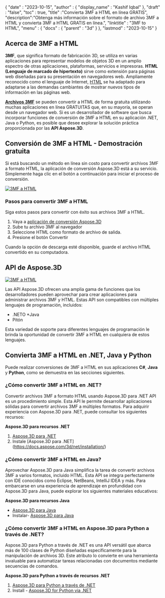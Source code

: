 {
  "date" : "2023-10-15",
  "author" : {
    "display_name" : "Kashif Iqbal"
},
  "draft" : "false",
  "toc" : true,
  "title" :"Convierta 3MF a HTML en línea GRATIS",
  "description":"Obtenga más información sobre el formato de archivo 3MF a HTML y convierta 3MF a HTML GRATIS en línea.",
  "linktitle" : "3MF to HTML",
  "menu" : {
    "docs" : {
      "parent" : "3d"
}
},
  "lastmod" : "2023-10-15"
}

## Acerca de 3MF a HTML

**3MF**, que significa formato de fabricación 3D, se utiliza en varias aplicaciones para representar modelos de objetos 3D en un amplio espectro de otras aplicaciones, plataformas, servicios e impresoras. **HTML (Lenguaje de marcado de hipertexto)** sirve como extensión para páginas web diseñadas para su presentación en navegadores web. Ampliamente reconocido como el lenguaje de Internet, [HTML](/es/web/html/) se ha adaptado para adaptarse a las demandas cambiantes de mostrar nuevos tipos de información en las páginas web.

**[Archivos 3MF](/es/3d/3mf/)** se pueden convertir a HTML de forma gratuita utilizando muchas aplicaciones en línea GRATUITAS que, en su mayoría, se operan desde un navegador web. Si es un desarrollador de software que busca incorporar funciones de conversión de 3MF a HTML en su aplicación .NET, Java o Python, es posible que desee explorar la solución práctica proporcionada por las **API Aspose.3D**.

## Conversión de 3MF a HTML - Demostración gratuita

Si está buscando un método en línea sin costo para convertir archivos 3MF a formato HTML, la aplicación de conversión Aspose.3D está a su servicio. Simplemente haga clic en el botón a continuación para iniciar el proceso de conversión.

[![3MF a HTML](../3mf-to-html.png)](https://products.aspose.app/3d/conversion/3mf-to-html)

### Pasos para convertir 3MF a HTML

Siga estos pasos para convertir con éxito sus archivos 3MF a HTML.

1. Vaya a [aplicación de conversión Aspose.3D](https://products.aspose.app/3d/conversion/3MF-to-html)
1. Sube tu archivo 3MF al navegador
1. Seleccione HTML como formato de archivo de salida.
1. Presione el botón Convertir

Cuando la opción de descarga esté disponible, guarde el archivo HTML convertido en su computadora.

## API de Aspose.3D

[![3MF a HTML](../try-aspose-3d.png)](https://products.aspose.com/3d/)

Las API Aspose.3D ofrecen una amplia gama de funciones que los desarrolladores pueden aprovechar para crear aplicaciones para administrar archivos 3MF y HTML. Estas API son compatibles con múltiples lenguajes de programación, incluidos:

* .NETO
*Java
* Pitón

Esta variedad de soporte para diferentes lenguajes de programación le brinda la oportunidad de convertir 3MF a HTML en cualquiera de estos lenguajes.

## Convierta 3MF a HTML en .NET, Java y Python

Puede realizar conversiones de 3MF a HTML en sus aplicaciones **C#**, **Java** y **Python**, como se demuestra en las secciones siguientes.

### ¿Cómo convertir 3MF a HTML en .NET?

Convertir archivos 3MF a formato HTML usando Aspose.3D para .NET API es un procedimiento simple. Esta API le permite desarrollar aplicaciones sólidas para convertir archivos 3MF a múltiples formatos. Para adquirir experiencia con Aspose.3D para .NET, puede consultar los siguientes recursos:

**Aspose.3D para recursos .NET**

1. [Aspose.3D para .NET](https://products.aspose.com/3d/net/)
1. Instale [Aspose.3D para .NET] (https://docs.aspose.com/3d/net/installation/)

### ¿Cómo convertir 3MF a HTML en Java?

Aprovechar Aspose.3D para Java simplifica la tarea de convertir archivos 3MF a varios formatos, incluido HTML. Esta API se integra perfectamente con IDE conocidos como Eclipse, NetBeans, IntelliJ IDEA y más. Para embarcarse en una experiencia de aprendizaje en profundidad con Aspose.3D para Java, puede explorar los siguientes materiales educativos:

**Aspose.3D para recursos Java**

* [Aspose.3D para Java](https://products.aspose.com/3d/java/)
* Instalar- [Aspose.3D para Java](https://docs.aspose.com/3d/java/installation/)

### ¿Cómo convertir 3MF a HTML en Aspose.3D para Python a través de .NET?

Aspose.3D para Python a través de .NET es una API versátil que abarca más de 100 clases de Python diseñadas específicamente para la manipulación de archivos 3D. Este atributo lo convierte en una herramienta invaluable para automatizar tareas relacionadas con documentos mediante secuencias de comandos.

**Aspose.3D para Python a través de recursos .NET**

1. [Aspose.3D para Python a través de .NET](https://products.aspose.com/3d/python-net/)
1. Install - [Aspose.3D for Python via .NET](https://releases.aspose.com/3d/python-net/)
